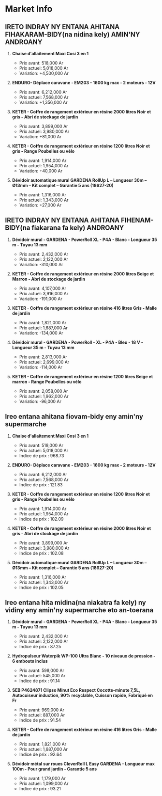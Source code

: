# Market Info

## IRETO INDRAY NY ENTANA AHITANA FIHAKARAM-BIDY(na nidina kely) AMIN'NY ANDROANY

1. **Chaise d'allaitement Maxi Cosi 3 en 1**
   - Prix avant: 518,000 Ar
   - Prix actuel: 5,018,000 Ar
   - Variation: +4,500,000 Ar

2. **ENDURO- Déplace caravane - EM203 - 1600 kg max - 2 moteurs - 12V**
   - Prix avant: 6,212,000 Ar
   - Prix actuel: 7,568,000 Ar
   - Variation: +1,356,000 Ar

3. **KETER - Coffre de rangement extérieur en résine 2000 litres Noir et gris - Abri de stockage de jardin**
   - Prix avant: 3,899,000 Ar
   - Prix actuel: 3,980,000 Ar
   - Variation: +81,000 Ar

4. **KETER - Coffre de rangement extérieur en résine 1200 litres Noir et gris - Range Poubelles ou vélo**
   - Prix avant: 1,914,000 Ar
   - Prix actuel: 1,954,000 Ar
   - Variation: +40,000 Ar

5. **Dévidoir automatique mural GARDENA RollUp L – Longueur 30m – Ø13mm – Kit complet – Garantie 5 ans (18627-20)**
   - Prix avant: 1,316,000 Ar
   - Prix actuel: 1,343,000 Ar
   - Variation: +27,000 Ar

## IRETO INDRAY NY ENTANA AHITANA FIHENAM-BIDY(na fiakarana fa kely) ANDROANY

1. **Dévidoir mural - GARDENA - PowerRoll XL - P4A - Blanc - Longueur 35 m - Tuyau 13 mm**
   - Prix avant: 2,432,000 Ar
   - Prix actuel: 2,122,000 Ar
   - Variation: -310,000 Ar

2. **KETER - Coffre de rangement extérieur en résine 2000 litres Beige et Marron - Abri de stockage de jardin**
   - Prix avant: 4,107,000 Ar
   - Prix actuel: 3,916,000 Ar
   - Variation: -191,000 Ar

3. **KETER - Coffre de rangement extérieur en résine 416 litres Gris - Malle de jardin**
   - Prix avant: 1,821,000 Ar
   - Prix actuel: 1,687,000 Ar
   - Variation: -134,000 Ar

4. **Dévidoir mural - GARDENA - PowerRoll - XL - P4A - Bleu - 18 V - Longueur 35 m - Tuyau 13 mm**
   - Prix avant: 2,813,000 Ar
   - Prix actuel: 2,699,000 Ar
   - Variation: -114,000 Ar

5. **KETER - Coffre de rangement extérieur en résine 1200 litres Beige et marron - Range Poubelles ou vélo**
   - Prix avant: 2,058,000 Ar
   - Prix actuel: 1,962,000 Ar
   - Variation: -96,000 Ar

## Ireo entana ahitana fiovam-bidy eny amin'ny supermarche

1. **Chaise d'allaitement Maxi Cosi 3 en 1**
   - Prix avant: 518,000 Ar
   - Prix actuel: 5,018,000 Ar
   - Indice de prix : 968.73

2. **ENDURO- Déplace caravane - EM203 - 1600 kg max - 2 moteurs - 12V**
   - Prix avant: 6,212,000 Ar
   - Prix actuel: 7,568,000 Ar
   - Indice de prix : 121.83

3. **KETER - Coffre de rangement extérieur en résine 1200 litres Noir et gris - Range Poubelles ou vélo**
   - Prix avant: 1,914,000 Ar
   - Prix actuel: 1,954,000 Ar
   - Indice de prix : 102.09

4. **KETER - Coffre de rangement extérieur en résine 2000 litres Noir et gris - Abri de stockage de jardin**
   - Prix avant: 3,899,000 Ar
   - Prix actuel: 3,980,000 Ar
   - Indice de prix : 102.08

5. **Dévidoir automatique mural GARDENA RollUp L – Longueur 30m – Ø13mm – Kit complet – Garantie 5 ans (18627-20)**
   - Prix avant: 1,316,000 Ar
   - Prix actuel: 1,343,000 Ar
   - Indice de prix : 102.05

## Ireo entana hita midina(na niakatra fa kely) ny vidiny eny amin'ny supermarche eto an-toerana

1. **Dévidoir mural - GARDENA - PowerRoll XL - P4A - Blanc - Longueur 35 m - Tuyau 13 mm**
   - Prix avant: 2,432,000 Ar
   - Prix actuel: 2,122,000 Ar
   - Indice de prix : 87.25

2. **Hydropulseur Waterpik WP-100 Ultra Blanc - 10 niveaux de pression - 6 embouts inclus**
   - Prix avant: 598,000 Ar
   - Prix actuel: 545,000 Ar
   - Indice de prix : 91.14

3. **SEB P4624871 Clipso Minut Eco Respect Cocotte-minute 7,5L, Autocuiseur induction, 90% recyclable, Cuisson rapide, Fabriqué en Fr**
   - Prix avant: 969,000 Ar
   - Prix actuel: 887,000 Ar
   - Indice de prix : 91.54

4. **KETER - Coffre de rangement extérieur en résine 416 litres Gris - Malle de jardin**
   - Prix avant: 1,821,000 Ar
   - Prix actuel: 1,687,000 Ar
   - Indice de prix : 92.64

5. **Dévidoir métal sur roues CleverRoll L Easy GARDENA - Longueur max 100m - Pour grand jardin - Garantie 5 ans**
   - Prix avant: 1,179,000 Ar
   - Prix actuel: 1,099,000 Ar
   - Indice de prix : 93.21

